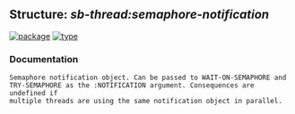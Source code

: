 ## Structure: ***sb-thread:semaphore-notification***
[![package](https://img.shields.io/badge/Package-SB--THREAD-5f9ea0.svg?style=social&colorA=999999)](../) [![type](https://img.shields.io/badge/Type-Structure-5f9ea0.svg?style=social&colorA=999999)](../#structure) 
### Documentation
```
Semaphore notification object. Can be passed to WAIT-ON-SEMAPHORE and
TRY-SEMAPHORE as the :NOTIFICATION argument. Consequences are undefined if
multiple threads are using the same notification object in parallel.
```
